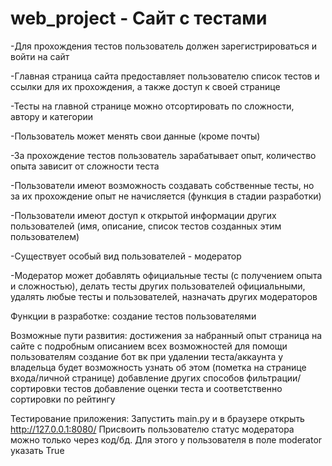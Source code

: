 # web_project - Сайт с тестами
-Для прохождения тестов пользователь должен зарегистрироваться и войти на сайт

-Главная страница сайта предоставляет пользователю список тестов и ссылки для их прохождения, а также доступ к своей странице

-Тесты на главной странице можно отсортировать по сложности, автору и категории

-Пользователь может менять свои данные (кроме почты)

-За прохождение тестов пользователь зарабатывает опыт, количество опыта зависит от сложности теста

-Пользователи имеют возможность создавать собственные тесты, но за их прохождение опыт не начисляется (функция в стадии разработки)

-Пользователи имеют доступ к открытой информации других пользователей (имя, описание, список тестов созданных этим пользователем)

-Существует особый вид пользователей - модератор

-Модератор может добавлять официальные тесты (с получением опыта и сложностью), делать тесты других пользователей официальными,
удалять любые тесты и пользователей, назначать других модераторов


Функции в разработке: 
  создание тестов пользователями
  
Возможные пути развития:
  достижения за набранный опыт
  страница на сайте с подробным описанием всех возможностей для помощи пользователям
  создание бот вк
  при удалении теста/аккаунта у владельца будет возможность узнать об этом (пометка на странице входа/личной странице)
  добавление других способов фильтрации/сортировки тестов
  добавление оценки теста и соответственно сортировки по рейтингу

Тестирование приложения: 
  Запустить main.py и в браузере открыть http://127.0.0.1:8080/
  Присвоить пользователю статус модератора можно только через код/бд. Для этого у пользователя в поле moderator указать True
  
